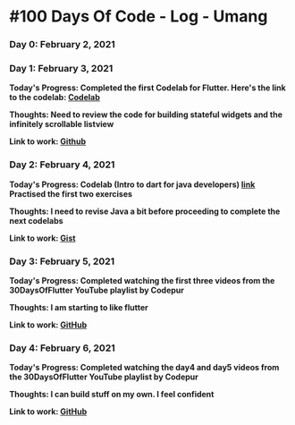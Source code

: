# #100 Days Of Code - Log - Umang

### Day 0: February 2, 2021

### Day 1: February 3, 2021

**Today's Progress: Completed the first Codelab for Flutter. Here's the link to the codelab: [Codelab](https://codelabs.developers.google.com/codelabs/first-flutter-app-pt1#0)**

**Thoughts: Need to review the code for building stateful widgets and the infinitely scrollable listview**

**Link to work: [Github](https://github.com/umang-sinha/flutter-codelab1)**

### Day 2: February 4, 2021

**Today's Progress: Codelab (Intro to dart for java developers) [link](https://codelabs.developers.google.com/codelabs/from-java-to-dart/#0) Practised the first two exercises**

**Thoughts: I need to revise Java a bit before proceeding to complete the next codelabs**

**Link to work: [Gist](https://gist.github.com/umang-sinha/1649b0926adb45b4acd7548375d8b605)**

### Day 3: February 5, 2021

**Today's Progress: Completed watching the first three videos from the 30DaysOfFlutter YouTube playlist by Codepur**

**Thoughts: I am starting to like flutter**

**Link to work: [GitHub](https://github.com/umang-sinha/flutter_catalog)**

### Day 4: February 6, 2021

**Today's Progress: Completed watching the day4 and day5 videos from the 30DaysOfFlutter YouTube playlist by Codepur**

**Thoughts: I can build stuff on my own. I feel confident**

**Link to work: [GitHub](https://github.com/umang-sinha/flutter_catalog)**


